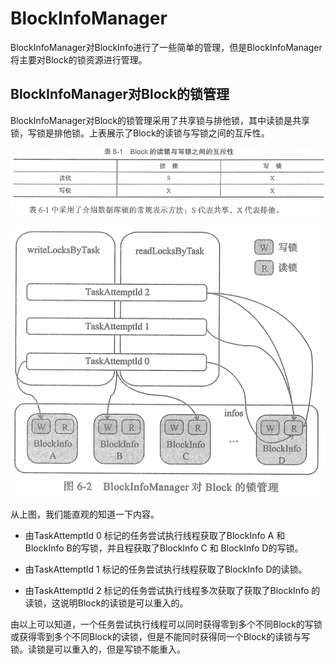 # BlockInfoManager

BlockInfoManager对BlockInfo进行了一些简单的管理，但是BlockInfoManager将主要对Block的锁资源进行管理。

## BlockInfoManager对Block的锁管理

BlockInfoManager对Block的锁管理采用了共享锁与排他锁，其中读锁是共享锁，写锁是排他锁。上表展示了Block的读锁与写锁之间的互斥性。

![](_v_images/_1572947003_23157.png)



![](_v_images/_1572947396_7420.png)

从上图，我们能直观的知道一下内容。

* 由TaskAttemptId 0 标记的任务尝试执行线程获取了BlockInfo A 和 BlockInfo B的写锁，并且程获取了BlockInfo C 和 BlockInfo D的写锁。

* 由TaskAttemptId 1 标记的任务尝试执行线程获取了BlockInfo D的读锁。

* 由TaskAttemptId 2 标记的任务尝试执行线程多次获取了获取了BlockInfo 的读锁，这说明Block的读锁是可以重入的。

由以上可以知道，一个任务尝试执行线程可以同时获得零到多个不同Block的写锁或获得零到多个不同Block的读锁，但是不能同时获得同一个Block的读锁与写锁。读锁是可以重入的，但是写锁不能重入。








